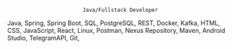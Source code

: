                             Java/Fullstack Developer
Java, Spring, Spring Boot, SQL, PostgreSQL, REST, Docker, Kafka, HTML, CSS, JavaScript, React, Linux, Postman, Nexus Repository, Maven, Android Studio, TelegramAPI, Git,

<!---
0MysticGuy0/0MysticGuy0 is a ✨ special ✨ repository because its `README.md` (this file) appears on your GitHub profile.
You can click the Preview link to take a look at your changes.
--->
